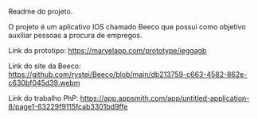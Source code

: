 Readme do projeto.

O projeto é um aplicativo IOS chamado Beeco que possui como objetivo auxiliar pessoas a procura de empregos.

Link do prototipo: https://marvelapp.com/prototype/ieggagb

Link do site da Beeco: https://github.com/rystei/Beeco/blob/main/db213759-c663-4582-862e-c630bf045d39.webm

Link do trabalho PhP: https://app.appsmith.com/app/untitled-application-8/page1-63229f9115fcab3301bd9ffe
